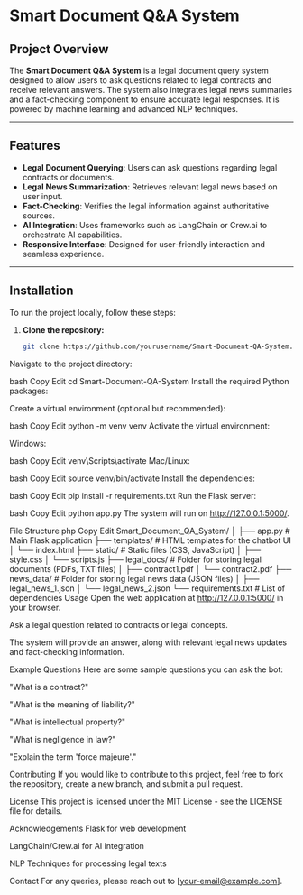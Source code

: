 # Smart Document Q&A System

## Project Overview

The **Smart Document Q&A System** is a legal document query system designed to allow users to ask questions related to legal contracts and receive relevant answers. The system also integrates legal news summaries and a fact-checking component to ensure accurate legal responses. It is powered by machine learning and advanced NLP techniques.

---

## Features

- **Legal Document Querying**: Users can ask questions regarding legal contracts or documents.
- **Legal News Summarization**: Retrieves relevant legal news based on user input.
- **Fact-Checking**: Verifies the legal information against authoritative sources.
- **AI Integration**: Uses frameworks such as LangChain or Crew.ai to orchestrate AI capabilities.
- **Responsive Interface**: Designed for user-friendly interaction and seamless experience.

---

## Installation

To run the project locally, follow these steps:

1. **Clone the repository:**

   ```bash
   git clone https://github.com/yourusername/Smart-Document-QA-System.git
Navigate to the project directory:

bash
Copy
Edit
cd Smart-Document-QA-System
Install the required Python packages:

Create a virtual environment (optional but recommended):

bash
Copy
Edit
python -m venv venv
Activate the virtual environment:

Windows:

bash
Copy
Edit
venv\Scripts\activate
Mac/Linux:

bash
Copy
Edit
source venv/bin/activate
Install the dependencies:

bash
Copy
Edit
pip install -r requirements.txt
Run the Flask server:

bash
Copy
Edit
python app.py
The system will run on http://127.0.0.1:5000/.

File Structure
php
Copy
Edit
Smart_Document_QA_System/
│
├── app.py                  # Main Flask application
├── templates/              # HTML templates for the chatbot UI
│   └── index.html
├── static/                 # Static files (CSS, JavaScript)
│   ├── style.css
│   └── scripts.js
├── legal_docs/             # Folder for storing legal documents (PDFs, TXT files)
│   ├── contract1.pdf
│   └── contract2.pdf
├── news_data/              # Folder for storing legal news data (JSON files)
│   ├── legal_news_1.json
│   └── legal_news_2.json
└── requirements.txt        # List of dependencies
Usage
Open the web application at http://127.0.0.1:5000/ in your browser.

Ask a legal question related to contracts or legal concepts.

The system will provide an answer, along with relevant legal news updates and fact-checking information.

Example Questions
Here are some sample questions you can ask the bot:

"What is a contract?"

"What is the meaning of liability?"

"What is intellectual property?"

"What is negligence in law?"

"Explain the term 'force majeure'."

Contributing
If you would like to contribute to this project, feel free to fork the repository, create a new branch, and submit a pull request.

License
This project is licensed under the MIT License - see the LICENSE file for details.

Acknowledgements
Flask for web development

LangChain/Crew.ai for AI integration

NLP Techniques for processing legal texts

Contact
For any queries, please reach out to [your-email@example.com].
